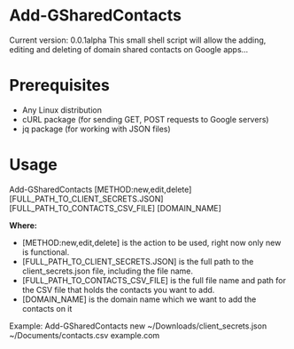 # Add-GSharedContacts
Current version: 0.0.1alpha
This small shell script will allow the adding, editing and deleting of domain shared contacts on Google apps...

# Prerequisites
* Any Linux distribution
* cURL package (for sending GET, POST requests to Google servers)
* jq package (for working with JSON files)

# Usage
Add-GSharedContacts [METHOD:new,edit,delete] [FULL_PATH_TO_CLIENT_SECRETS.JSON] [FULL_PATH_TO_CONTACTS_CSV_FILE] [DOMAIN_NAME]

**Where:**
* [METHOD:new,edit,delete] is the action to be used, right now only new is functional.
* [FULL_PATH_TO_CLIENT_SECRETS.JSON] is the full path to the client_secrets.json file, including the file name.
* [FULL_PATH_TO_CONTACTS_CSV_FILE] is the full file name and path for the CSV file that holds the contacts you want to add.
* [DOMAIN_NAME] is the domain name which we want to add the contacts on it

Example:
Add-GSharedContacts new ~/Downloads/client_secrets.json ~/Documents/contacts.csv example.com
